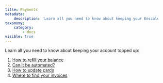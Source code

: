 ```yaml
---
title: Payments
metadata:
    description: 'Learn all you need to know about keeping your Enscale account topped up and your Ruby applications running.'
taxonomy:
    category:
        - docs
visible: true
---
```


Learn all you need to know about keeping your account topped up:

1. [How to refill your balance](/account-and-billing/payments/refill-your-balance)
2. [Can it be automated?](/account-and-billing/payments/automatic-refills)
3. [How to update cards](/account-and-billing/payments/updating-payment-method)
4. [Where to find your invoices](/account-and-billing/payments/invoices)